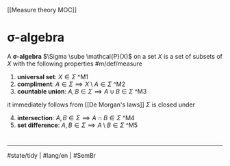 [[Measure theory MOC]]
# σ-algebra

A **σ-algebra** $\Sigma \sube \mathcal{P}(X)$ on a set $X$ is a set of subsets of $X$ with the following properties #m/def/measure 

1. **universal set**: $X \in \Sigma$ ^M1
2. **compliment**: $A \in \Sigma \implies X \setminus A \in \Sigma$ ^M2
3. **countable union**: $A, B \in \Sigma \implies A \cup B \in \Sigma$ ^M3

it immediately follows from [[De Morgan's laws]] $\Sigma$ is closed under

4. **intersection**: $A,B \in \Sigma \implies A \cap B \in \Sigma$ ^M4
5. **set difference**: $A, B \in \Sigma \implies A \setminus B \in \Sigma$ ^M5

#
---
#state/tidy | #lang/en | #SemBr

